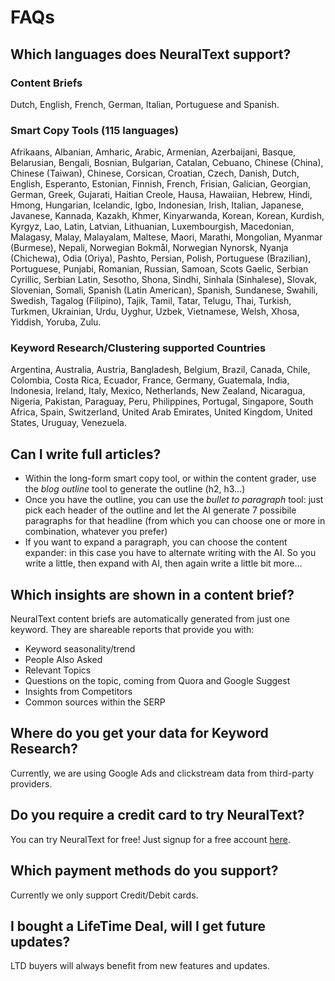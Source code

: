# FAQs

## Which languages does NeuralText support?

### Content Briefs

Dutch, English, French, German, Italian, Portuguese and Spanish.

### Smart Copy Tools (115 languages)

Afrikaans, Albanian, Amharic, Arabic, Armenian, Azerbaijani, Basque, Belarusian, Bengali, Bosnian, Bulgarian, Catalan, Cebuano, Chinese (China), Chinese (Taiwan), Chinese, Corsican, Croatian, Czech, Danish, Dutch, English, Esperanto, Estonian, Finnish, French, Frisian, Galician, Georgian, German, Greek, Gujarati, Haitian Creole, Hausa, Hawaiian, Hebrew, Hindi, Hmong, Hungarian, Icelandic, Igbo, Indonesian, Irish, Italian, Japanese, Javanese, Kannada, Kazakh, Khmer, Kinyarwanda, Korean, Korean, Kurdish, Kyrgyz, Lao, Latin, Latvian, Lithuanian, Luxembourgish, Macedonian, Malagasy, Malay, Malayalam, Maltese, Maori, Marathi, Mongolian, Myanmar (Burmese), Nepali, Norwegian Bokmål, Norwegian Nynorsk, Nyanja (Chichewa), Odia (Oriya), Pashto, Persian, Polish, Portuguese (Brazilian), Portuguese, Punjabi, Romanian, Russian, Samoan, Scots Gaelic, Serbian Cyrillic, Serbian Latin, Sesotho, Shona, Sindhi, Sinhala (Sinhalese), Slovak, Slovenian, Somali, Spanish (Latin American), Spanish, Sundanese, Swahili, Swedish, Tagalog (Filipino), Tajik, Tamil, Tatar, Telugu, Thai, Turkish, Turkmen, Ukrainian, Urdu, Uyghur, Uzbek, Vietnamese, Welsh, Xhosa, Yiddish, Yoruba, Zulu.

### Keyword Research/Clustering supported Countries

Argentina, Australia, Austria, Bangladesh, Belgium, Brazil, Canada, Chile, Colombia, Costa Rica, Ecuador, France, Germany, Guatemala, India, Indonesia, Ireland, Italy, Mexico, Netherlands, New Zealand, Nicaragua, Nigeria, Pakistan, Paraguay, Peru, Philippines, Portugal, Singapore, South Africa, Spain, Switzerland, United Arab Emirates, United Kingdom, United States, Uruguay, Venezuela.

## Can I write full articles?

* Within the long-form smart copy tool, or within the content grader, use the _blog outline_ tool to generate the outline (h2, h3...)
* Once you have the outline, you can use the _bullet to paragraph_ tool: just pick each header of the outline and let the AI generate 7 possibile paragraphs for that headline (from which you can choose one or more in combination, whatever you prefer)
* If you want to expand a paragraph, you can choose the content expander: in this case you have to alternate writing with the AI. So you write a little, then expand with AI, then again write a little bit more...

## Which insights are shown in a content brief?

NeuralText content briefs are automatically generated from just one keyword. They are shareable reports that provide you with:

* Keyword seasonality/trend
* People Also Asked
* Relevant Topics
* Questions on the topic, coming from Quora and Google Suggest
* Insights from Competitors
* Common sources within the SERP

## Where do you get your data for Keyword Research?

Currently, we are using Google Ads and clickstream data from third-party providers.

## Do you require a credit card to try NeuralText?

You can try NeuralText for free! Just signup for a free account [here](https://app.neuraltext.com/accounts/signup/?plan=0).

## Which payment methods do you support?

Currently we only support Credit/Debit cards.

## I bought a LifeTime Deal, will I get future updates?

LTD buyers will always benefit from new features and updates.









